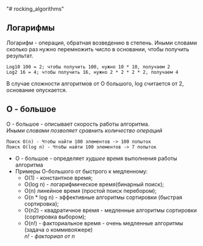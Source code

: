 "# rocking_algorithms" 

Логарифмы
-
Логарифм - операция, обратная возведению в степень.
Иными словами сколько раз нужно перемножить число в основании, чтобы получить результат.
````
Log10 100 = 2; чтобы получить 100, нужно 10 * 10, получаем 2
Log2 16 = 4; чтобы получить 16, нужно 2 * 2 * 2 * 2, получаем 4
````
В случае сложности алгоритмов от О большого, log считается от 2, основание опускается.

О - большое
-
О - большое - описывает скорость работы алгоритма.  
<i>Иными словами позволяет сравнить количество операций</i>
````
Поиск O(n) - Чтобы найти 100 элементов -> 100 попыток
Поиск O(log n) - Чтобы найти 100 элементов -> 7 попыток 
````
- О - большое - определяет *худшее* время выполнения работы алгоритма
- Примеры О-большого от быстрого к медленному:
    - O(1) - константное время;
    - O(log n) - логарифмическое время(бинарный поиск);
    - O(n) линейное время (простой поиск перебором);
    - O(n * log n) - эффективные алгоритмы сортировки (быстрая сортировка);
    - O(n2) - квадратичное время - медленные алгоритмы сортировки (сортировка выбором);
    - O(n!) - факториальное время - очень медленные алгоритмы (задача о коммивояжере)   
    <i>n! - факториал от n<i>
    
